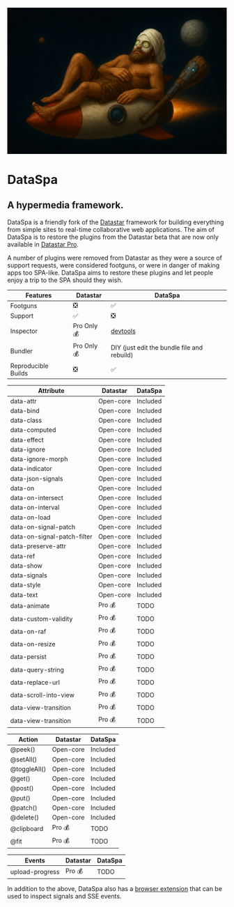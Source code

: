 ![DataSpa](./DataSpa.png)

# DataSpa

## A hypermedia framework.

DataSpa is a friendly fork of the [Datastar](https://data-star.dev/) framework for
building everything from simple sites to real-time collaborative web
applications. The aim of DataSpa is to restore the plugins from the
Datastar beta that are now only available in [Datastar Pro](https://data-star.dev/reference/datastar_pro).

A number of plugins were removed from Datastar as they were a source of support
requests, were considered footguns, or were in danger of making apps too
SPA-like. DataSpa aims to restore these plugins and let people enjoy a trip to
the SPA should they wish.

| Features              | Datastar                       | DataSpa                                                |
| ----------------------| ------------------------------ | ------------------------------------------------------ |
| Footguns              | :negative_squared_cross_mark:  | :white_check_mark:                                     |
| Support               | :white_check_mark:             | :negative_squared_cross_mark:                          |
| Inspector             | Pro Only :moneybag:            | [devtools](https://github.com/lllama/dataspa-devtools) |
| Bundler               | Pro Only :moneybag:            | DIY (just edit the bundle file and rebuild)            |
| Reproducible Builds   | :negative_squared_cross_mark:  | :white_check_mark:                                     |


| Attribute                    | Datastar              | DataSpa   |
|----------------------------- | --------------------- | --------- |
| data-attr                    | Open-core             | Included  |
| data-bind                    | Open-core             | Included  |
| data-class                   | Open-core             | Included  |
| data-computed                | Open-core             | Included  |
| data-effect                  | Open-core             | Included  |
| data-ignore                  | Open-core             | Included  |
| data-ignore-morph            | Open-core             | Included  |
| data-indicator               | Open-core             | Included  |
| data-json-signals            | Open-core             | Included  |
| data-on                      | Open-core             | Included  |
| data-on-intersect            | Open-core             | Included  |
| data-on-interval             | Open-core             | Included  |
| data-on-load                 | Open-core             | Included  |
| data-on-signal-patch         | Open-core             | Included  |
| data-on-signal-patch-filter  | Open-core             | Included  |
| data-preserve-attr           | Open-core             | Included  |
| data-ref                     | Open-core             | Included  |
| data-show                    | Open-core             | Included  |
| data-signals                 | Open-core             | Included  |
| data-style                   | Open-core             | Included  |
| data-text                    | Open-core             | Included  |
| data-animate                 | Pro :moneybag:        | TODO      |
| data-custom-validity         | Pro :moneybag:        | TODO      |
| data-on-raf                  | Pro :moneybag:        | TODO      |
| data-on-resize               | Pro :moneybag:        | TODO      |
| data-persist                 | Pro :moneybag:        | TODO      |
| data-query-string            | Pro :moneybag:        | TODO      |
| data-replace-url             | Pro :moneybag:        | TODO      |
| data-scroll-into-view        | Pro :moneybag:        | TODO      |
| data-view-transition         | Pro :moneybag:        | TODO      |
| data-view-transition         | Pro :moneybag:        | TODO      |

| Action                       | Datastar              | DataSpa   |
|----------------------------- | --------------------- | --------- |
| @peek()                      | Open-core             | Included  |
| @setAll()                    | Open-core             | Included  |
| @toggleAll()                 | Open-core             | Included  |
| @get()                       | Open-core             | Included  |
| @post()                      | Open-core             | Included  |
| @put()                       | Open-core             | Included  |
| @patch()                     | Open-core             | Included  |
| @delete()                    | Open-core             | Included  |
| @clipboard                   | Pro :moneybag:        | TODO      |
| @fit                         | Pro :moneybag:        | TODO      |

| Events                       | Datastar              | DataSpa   |
| ---------------------------- | --------------------- | --------- |
| upload-progress              | Pro :moneybag:        | TODO      |

In addition to the above, DataSpa also has a [browser extension](https://github.com/lllama/dataspa-devtools)
that can be used to inspect signals and SSE events.


<!--Getting started is as easy as adding a single script tag to your HTML.

```html
<script type="module" src="https://cdn.jsdelivr.net/gh/starfederation/datastar@main/bundles/datastar.js"></script>
```

Then start adding frontend reactivity using declarative <code>data-*</code> attributes.

```html
<input data-bind-title />
<div data-text="$title.toUpperCase()"></div>
<button data-on-click="@post('/endpoint')">Save</button>
```

Visit the [Datastar Website »](https://data-star.dev/)

Watch the [Videos »](https://www.youtube.com/@data-star)

Join the [Discord Server »](https://discord.gg/bnRNgZjgPh)

## Getting Started

Read the [Getting Started Guide »](https://data-star.dev/guide/getting_started)

## Contributing

Read the [Contribution Guidelines »](https://github.com/starfederation/datastar/blob/develop/CONTRIBUTING.md)

-->
